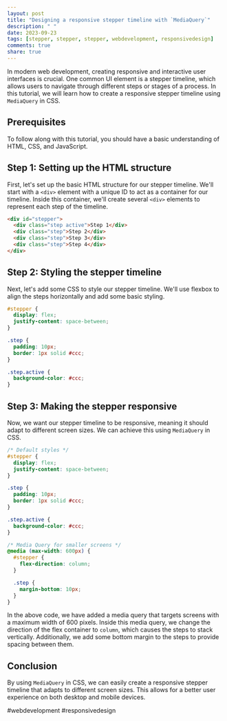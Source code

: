 ```yaml
---
layout: post
title: "Designing a responsive stepper timeline with `MediaQuery`"
description: " "
date: 2023-09-23
tags: [stepper, stepper, stepper, webdevelopment, responsivedesign]
comments: true
share: true
---
```


In modern web development, creating responsive and interactive user interfaces is crucial. One common UI element is a stepper timeline, which allows users to navigate through different steps or stages of a process. In this tutorial, we will learn how to create a responsive stepper timeline using `MediaQuery` in CSS.

## Prerequisites
To follow along with this tutorial, you should have a basic understanding of HTML, CSS, and JavaScript.

## Step 1: Setting up the HTML structure
First, let's set up the basic HTML structure for our stepper timeline. We'll start with a `<div>` element with a unique ID to act as a container for our timeline. Inside this container, we'll create several `<div>` elements to represent each step of the timeline.

```html
<div id="stepper">
  <div class="step active">Step 1</div>
  <div class="step">Step 2</div>
  <div class="step">Step 3</div>
  <div class="step">Step 4</div>
</div>
```

## Step 2: Styling the stepper timeline
Next, let's add some CSS to style our stepper timeline. We'll use flexbox to align the steps horizontally and add some basic styling.

```css
#stepper {
  display: flex;
  justify-content: space-between;
}

.step {
  padding: 10px;
  border: 1px solid #ccc;
}

.step.active {
  background-color: #ccc;
}
```

## Step 3: Making the stepper responsive
Now, we want our stepper timeline to be responsive, meaning it should adapt to different screen sizes. We can achieve this using `MediaQuery` in CSS.

```css
/* Default styles */
#stepper {
  display: flex;
  justify-content: space-between;
}

.step {
  padding: 10px;
  border: 1px solid #ccc;
}

.step.active {
  background-color: #ccc;
}

/* Media Query for smaller screens */
@media (max-width: 600px) {
  #stepper {
    flex-direction: column;
  }

  .step {
    margin-bottom: 10px;
  }
}
```

In the above code, we have added a media query that targets screens with a maximum width of 600 pixels. Inside this media query, we change the direction of the flex container to `column`, which causes the steps to stack vertically. Additionally, we add some bottom margin to the steps to provide spacing between them.

## Conclusion
By using `MediaQuery` in CSS, we can easily create a responsive stepper timeline that adapts to different screen sizes. This allows for a better user experience on both desktop and mobile devices.

#webdevelopment #responsivedesign